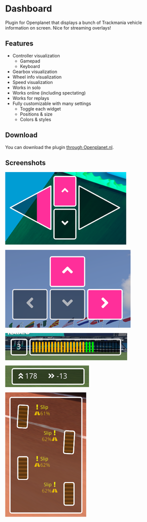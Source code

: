 # Dashboard
Plugin for Openplanet that displays a bunch of Trackmania vehicle information on screen. Nice for streaming overlays!

## Features
* Controller visualization
	* Gamepad
	* Keyboard
* Gearbox visualization
* Wheel info visualization
* Speed visualization
* Works in solo
* Works online (including spectating)
* Works for replays
* Fully customizable with many settings
	* Toggle each widget
	* Positions & size
	* Colors & styles

## Download
You can download the plugin [through Openplanet.nl](https://openplanet.nl/files/103).

## Screenshots
![](Screenshots/PadGamepad.png)

![](Screenshots/PadKeyboard.png)

![](Screenshots/Gearbox.png)

![](Screenshots/Speed.png)

![](Screenshots/Wheels.png)
